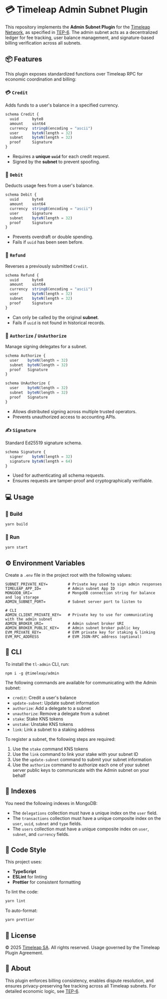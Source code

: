 # 💳 Timeleap Admin Subnet Plugin

This repository implements the **Admin Subnet Plugin** for the [Timeleap
Network](https://timeleap.swiss), as specified in
[TEP-6](https://timeleap.swiss/docs/tep/6). The admin subnet acts as a
decentralized ledger for fee tracking, user balance management, and
signature-based billing verification across all subnets.

## 📦 Features

This plugin exposes standardized functions over Timeleap RPC for economic
coordination and billing:

### 💳 `Credit`

Adds funds to a user's balance in a specified currency.

```ts
schema Credit {
  uuid      byte8
  amount    uint64
  currency  string8(encoding = "ascii")
  user      byteN(length = 32)
  subnet    byteN(length = 32)
  proof     Signature
}
```

- Requires a **unique `uuid`** for each credit request.
- Signed by the **subnet** to prevent spoofing.

### 💾 `Debit`

Deducts usage fees from a user's balance.

```ts
schema Debit {
  uuid      byte8
  amount    uint64
  currency  string8(encoding = "ascii")
  user      Signature
  subnet    byteN(length = 32)
  proof     Signature
}
```

- Prevents overdraft or double spending.
- Fails if `uuid` has been seen before.

### 💸 `Refund`

Reverses a previously submitted `Credit`.

```ts
schema Refund {
  uuid      byte8
  amount    uint64
  currency  string8(encoding = "ascii")
  user      byteN(length = 32)
  subnet    byteN(length = 32)
  proof     Signature
}
```

- Can only be called by the original **subnet**.
- Fails if `uuid` is not found in historical records.

### 👥 `Authorize` / `UnAuthorize`

Manage signing delegates for a subnet.

```ts
schema Authorize {
  user    byteN(length = 32)
  subnet  byteN(length = 32)
  proof   Signature
}

schema UnAuthorize {
  user    byteN(length = 32)
  subnet  byteN(length = 32)
  proof   Signature
}
```

- Allows distributed signing across multiple trusted operators.
- Prevents unauthorized access to accounting APIs.

### ✍️ `Signature`

Standard Ed25519 signature schema.

```ts
schema Signature {
  signer    byteN(length = 32)
  signature byteN(length = 64)
}
```

- Used for authenticating all schema requests.
- Ensures requests are tamper-proof and cryptographically verifiable.

## 💻 Usage

### 🔧 Build

```bash
yarn build
```

### 🚀 Run

```bash
yarn start
```

## ⚙️ Environment Variables

Create a `.env` file in the project root with the following values:

```
SUBNET_PRIVATE_KEY=         # Private key used to sign admin responses
TIMELEAP_APP_ID=            # Admin subnet App ID
MONGODB_URI=                # MongoDB connection string for balance and log storage
ADMIN_SUBNET_PORT=          # Subnet server port to listen to

# CLI
ADMIN_CLIENT_PRIVATE_KEY=   # Private key to use for communicating with the admin subnet
ADMIN_BROKER_URI=           # Admin subnet broker URI
ADMIN_BROKER_PUBLIC_KEY=    # Admin subnet broker public key
EVM_PRIVATE_KEY=            # EVM private key for staking & linking
EVM_RPC_ADDRESS             # EVM JSON-RPC address (optional)
```

## 🤖 CLI

To install the `tl-admin` CLI, run:

```
npm i -g @timeleap/admin
```

The following commands are available for communicating with the Admin subnet:

- `credit`: Credit a user's balance
- `update-subnet`: Update subnet information
- `authorize`: Add a delegate to a subnet
- `unauthorize`: Remove a delegate from a subnet
- `stake`: Stake KNS tokens
- `unstake`: Unstake KNS tokens
- `link`: Link a subnet to a staking address

To register a subnet, the following steps are required:

1. Use the `stake` command KNS tokens
2. Use the `link` command to link your stake with your subnet ID
3. Use the `update-subnet` command to submit your subnet information
4. Use the `authorize` command to authorize each one of your subnet server
   public keys to communicate with the Admin subnet on your behalf

## 🥭 Indexes

You need the following indexes in MongoDB:

- The `delegations` collection must have a unique index on the `user` field.
- The `transactions` collection must have a unique composite index on the
  `user`, `uuid`, `subnet` and `type` fields.
- The `users` collection must have a unique composite index on `user`, `subnet`,
  and `currency` fields.

## 🧼 Code Style

This project uses:

- **TypeScript**
- **ESLint** for linting
- **Prettier** for consistent formatting

To lint the code:

```bash
yarn lint
```

To auto-format:

```bash
yarn prettier
```

## 📝 License

© 2025 [Timeleap SA](https://timeleap.swiss). All rights reserved. Usage
governed by the Timeleap Plugin Agreement.

## 🧐 About

This plugin enforces billing consistency, enables dispute resolution, and
ensures privacy-preserving fee tracking across all Timeleap subnets. For
detailed economic logic, see [TEP-6](https://timeleap.swiss/docs/tep/6).
